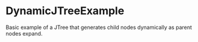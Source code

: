 # DynamicJTreeExample
Basic example of a JTree that generates child nodes dynamically as parent nodes expand.
